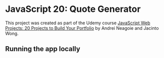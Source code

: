 # JavaScript 20: Quote Generator

This project was created as part of the Udemy course [JavaScript Web Projects: 20 Projects to Build Your Portfolio](https://www.udemy.com/course/javascript-web-projects-to-build-your-portfolio-resume) by Andrei Neagoie and Jacinto Wong.

## Running the app locally

